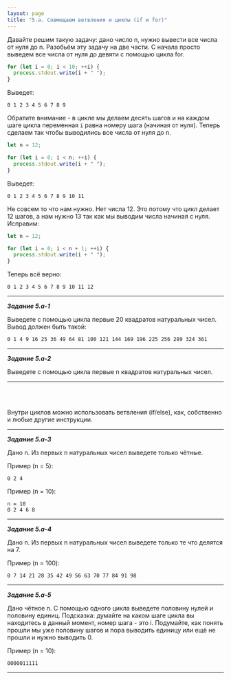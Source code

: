 ```yaml
---
layout: page
title: "5.a. Совмещаем ветвления и циклы (if и for)"
---
```


Давайте решим такую задачу: дано число n, нужно вывести все числа от нуля до n. Разобьём эту задачу на две части. С начала просто выведем все числа от нуля до девяти с помощью цикла for.

```js
for (let i = 0; i < 10; ++i) {
  process.stdout.write(i + " ");
}
```

Выведет:

```
0 1 2 3 4 5 6 7 8 9
```

Обратите внимание - в цикле мы делаем десять шагов и на каждом шаге цикла переменная `i` равна номеру шага (начиная от нуля). Теперь сделаем так чтобы выводились все числа от нуля до n.

```js
let n = 12;

for (let i = 0; i < n; ++i) {
  process.stdout.write(i + " ");
}
```

Выведет:

```
0 1 2 3 4 5 6 7 8 9 10 11
```

Не совсем то что нам нужно. Нет числа 12. Это потому что цикл делает 12 шагов, а нам нужно 13 так как мы выводим числа начиная с нуля. Исправим:

```js
let n = 12;

for (let i = 0; i < n + 1; ++i) {
  process.stdout.write(i + " ");
}
```

Теперь всё верно:

```
0 1 2 3 4 5 6 7 8 9 10 11 12
```

---

_**Задание 5.a-1**_

Выведете с помощью цикла первые 20 квадратов натуральных чисел. Вывод должен быть такой:

```
0 1 4 9 16 25 36 49 64 81 100 121 144 169 196 225 256 289 324 361
```

---

_**Задание 5.a-2**_

Выведете с помощью цикла первые n квадратов натуральных чисел.

---

<br><br>

Внутри циклов можно использовать ветвления (if/else), как, собственно и любые другие инструкции.

---

_**Задание 5.a-3**_

Дано n. Из первых n натуральных чисел выведете только чётные.

Пример (n = 5):

```
0 2 4
```

Пример (n = 10):

```
n = 10
0 2 4 6 8
```

---

_**Задание 5.a-4**_

Дано n. Из первых n натуральных чисел выведете только те что делятся на 7.

Пример (n = 100):

```
0 7 14 21 28 35 42 49 56 63 70 77 84 91 98
```

---

_**Задание 5.a-5**_

Дано чётное n. С помощью одного цикла выведете половину нулей и половину единиц. Подсказка: думайте на каком шаге цикла вы находитесь в данный момент, номер шага - это i. Подумайте, как понять прошли мы уже половину шагов и пора выводить единицу или ещё не прошли и нужно выводить 0.

Пример (n = 10):

```
0000011111
```

---
